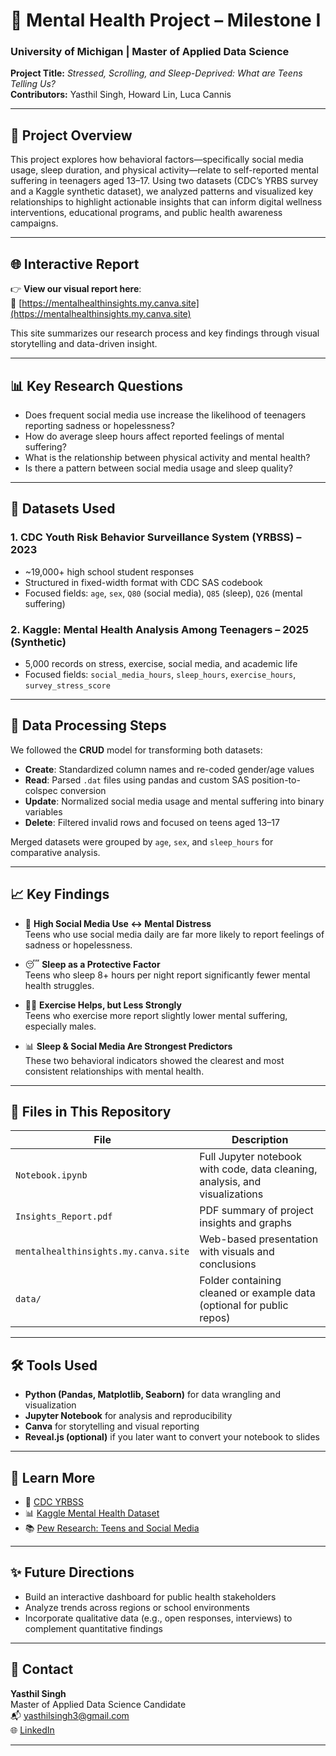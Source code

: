 # 🧠 Mental Health Project – Milestone I

### University of Michigan | Master of Applied Data Science  
**Project Title:** *Stressed, Scrolling, and Sleep-Deprived: What are Teens Telling Us?*  
**Contributors:** Yasthil Singh, Howard Lin, Luca Cannis  

---

## 📌 Project Overview

This project explores how behavioral factors—specifically social media usage, sleep duration, and physical activity—relate to self-reported mental suffering in teenagers aged 13–17. Using two datasets (CDC’s YRBS survey and a Kaggle synthetic dataset), we analyzed patterns and visualized key relationships to highlight actionable insights that can inform digital wellness interventions, educational programs, and public health awareness campaigns.

---

## 🌐 Interactive Report

👉 **View our visual report here**:  
🔗 [https://mentalhealthinsights.my.canva.site](https://mentalhealthinsights.my.canva.site)

This site summarizes our research process and key findings through visual storytelling and data-driven insight.

---

## 📊 Key Research Questions

- Does frequent social media use increase the likelihood of teenagers reporting sadness or hopelessness?
- How do average sleep hours affect reported feelings of mental suffering?
- What is the relationship between physical activity and mental health?
- Is there a pattern between social media usage and sleep quality?

---

## 🧮 Datasets Used

### 1. CDC Youth Risk Behavior Surveillance System (YRBSS) – 2023
- ~19,000+ high school student responses
- Structured in fixed-width format with CDC SAS codebook
- Focused fields: `age`, `sex`, `Q80` (social media), `Q85` (sleep), `Q26` (mental suffering)

### 2. Kaggle: Mental Health Analysis Among Teenagers – 2025 (Synthetic)
- 5,000 records on stress, exercise, social media, and academic life
- Focused fields: `social_media_hours`, `sleep_hours`, `exercise_hours`, `survey_stress_score`

---

## 🧼 Data Processing Steps

We followed the **CRUD** model for transforming both datasets:

- **Create**: Standardized column names and re-coded gender/age values  
- **Read**: Parsed `.dat` files using pandas and custom SAS position-to-colspec conversion  
- **Update**: Normalized social media usage and mental suffering into binary variables  
- **Delete**: Filtered invalid rows and focused on teens aged 13–17  

Merged datasets were grouped by `age`, `sex`, and `sleep_hours` for comparative analysis.

---

## 📈 Key Findings

- 📱 **High Social Media Use ↔ Mental Distress**  
  Teens who use social media daily are far more likely to report feelings of sadness or hopelessness.

- 😴 **Sleep as a Protective Factor**  
  Teens who sleep 8+ hours per night report significantly fewer mental health struggles.

- 🏃‍♂️ **Exercise Helps, but Less Strongly**  
  Teens who exercise more report slightly lower mental suffering, especially males.

- 📊 **Sleep & Social Media Are Strongest Predictors**  
  These two behavioral indicators showed the clearest and most consistent relationships with mental health.

---

## 📎 Files in This Repository

| File | Description |
|------|-------------|
| `Notebook.ipynb` | Full Jupyter notebook with code, data cleaning, analysis, and visualizations |
| `Insights_Report.pdf` | PDF summary of project insights and graphs |
| `mentalhealthinsights.my.canva.site` | Web-based presentation with visuals and conclusions |
| `data/` | Folder containing cleaned or example data (optional for public repos) |

---

## 🛠 Tools Used

- **Python (Pandas, Matplotlib, Seaborn)** for data wrangling and visualization  
- **Jupyter Notebook** for analysis and reproducibility  
- **Canva** for storytelling and visual reporting  
- **Reveal.js (optional)** if you later want to convert your notebook to slides

---

## 🧠 Learn More

- 📄 [CDC YRBSS](https://www.cdc.gov/yrbs/data/index.html)  
- 📊 [Kaggle Mental Health Dataset](https://www.kaggle.com/datasets/aniruddhawankhede/mental-heath-analysis-among-teenagers)  
- 📚 [Pew Research: Teens and Social Media](https://www.pewresearch.org/internet/2025/04/22/teens-social-media-and-mental-health)

---

## ✨ Future Directions

- Build an interactive dashboard for public health stakeholders  
- Analyze trends across regions or school environments  
- Incorporate qualitative data (e.g., open responses, interviews) to complement quantitative findings

---

## 🔗 Contact

**Yasthil Singh**  
Master of Applied Data Science Candidate  
📬 [yasthilsingh3@gmail.com](mailto:yasthilsingh3@gmail.com)  
🌐 [LinkedIn](https://www.linkedin.com/in/yasthilsingh)

---

